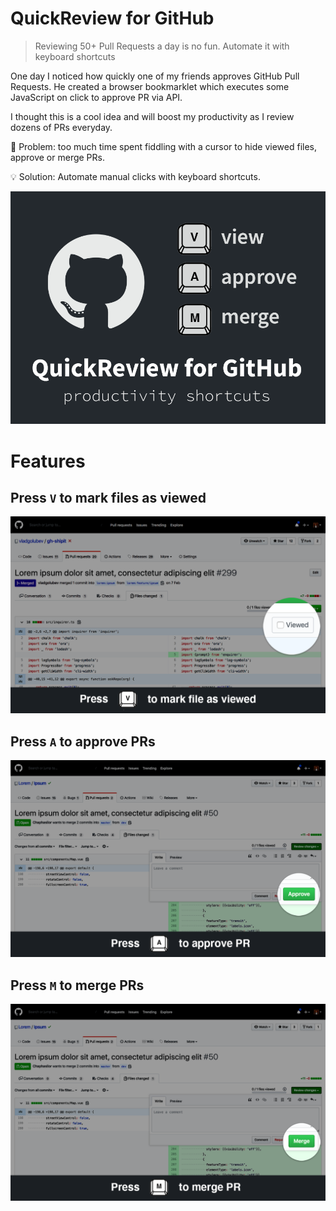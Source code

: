 # QuickReview for GitHub

> Reviewing 50+ Pull Requests a day is no fun. Automate it with keyboard shortcuts

One day I noticed how quickly one of my friends approves GitHub Pull Requests. He created a browser bookmarklet which executes some JavaScript on click to approve PR via API.

I thought this is a cool idea and will boost my productivity as I review dozens of PRs everyday.

🤔 Problem: too much time spent fiddling with a cursor to hide viewed files, approve or merge PRs.

💡 Solution: Automate manual clicks with keyboard shortcuts.

![](media/promo/large%20promo%20tile.png)

# Features

## Press `V` to mark files as viewed

![](media/feature%20screens/screen%2001%20view.png)

## Press `A` to approve PRs

![](media/feature%20screens/screen%2002%20approve.png)

## Press `M` to merge PRs

![](media/feature%20screens/screen%2003%20merge.png)
